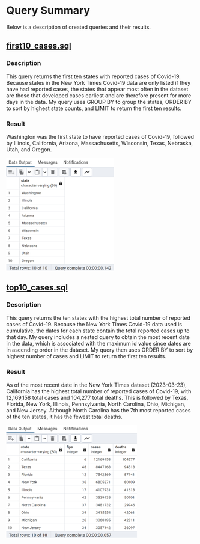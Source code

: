 # Query Summary
Below is a description of created queries and their results.

## [first10_cases.sql](https://github.com/jhays012/Data_Projects/blob/main/SQL/Covid-19/Queries/first10_cases.sql)
### Description
This query returns the first ten states with reported cases of Covid-19. Because states in the New York Times Covid-19 data are only listed if they have had reported cases, the states that appear most often in the dataset are those that developed cases earliest and are therefore present for more days in the data. My query uses GROUP BY to group the states, ORDER BY to sort by highest state counts, and LIMIT to return the first ten results.

### Result
Washington was the first state to have reported cases of Covid-19, followed by Illinois, California, Arizona, Massachusetts, Wisconsin, Texas, Nebraska, Utah, and Oregon.

<img src="Results/first10_cases.png" alt="Result of executing first10_cases query." height="300"/>

## [top10_cases.sql](https://github.com/jhays012/Data_Projects/blob/main/SQL/Covid-19/Queries/top10_cases.sql)
### Description
This query returns the ten states with the highest total number of reported cases of Covid-19. Because the New York Times Covid-19 data used is cumulative, the dates for each state contain the total reported cases up to that day. My query includes a nested query to obtain the most recent date in the data, which is associated with the maximum id value since dates are in ascending order in the dataset. My query then uses ORDER BY to sort by highest number of cases and LIMIT to return the first ten results.

### Result
As of the most recent date in the New York Times dataset (2023-03-23), California has the highest total number of reported cases of Covid-19, with 12,169,158 total cases and 104,277 total deaths. This is followed by Texas, Florida, New York, Illinois, Pennsylvania, North Carolina, Ohio, Michigan, and New Jersey. Although North Carolina has the 7th most reported cases of the ten states, it has the fewest total deaths.

<img src="Results/top10_cases.png" alt="Result of executing top10_cases query." height="300"/>
